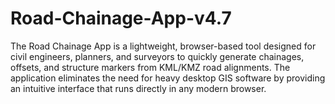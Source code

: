 # Road-Chainage-App-v4.7
The Road Chainage App is a lightweight, browser-based tool designed for civil engineers, planners, and surveyors to quickly generate chainages, offsets, and structure markers from KML/KMZ road alignments. The application eliminates the need for heavy desktop GIS software by providing an intuitive interface that runs directly in any modern browser.
